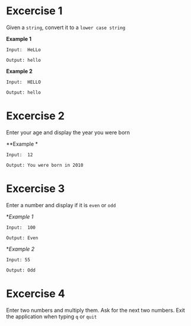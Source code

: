 # Excercise 1

Given a `string`, convert it to a `lower case string`

**Example 1**

```
Input:  HeLLo

Output: hello
```

**Example 2**

```
Input:  HELLO

Output: hello
```


# Excercise 2
Enter your age and display the year you were born

**Example *

```
Input:  12

Output: You were born in 2010
```

# Excercise 3
Enter a number and display if it is `even` or `odd`

**Example 1*

```
Input:  100

Output: Even
```

**Example 2*

```
Input: 55

Output: Odd
```

# Excercise 4
Enter two numbers and multiply them.
Ask for the next two numbers.
Exit the application when typing `q` or `quit`
